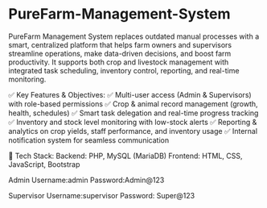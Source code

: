 # PureFarm-Management-System
PureFarm Management System replaces outdated manual processes with a smart, centralized platform that helps farm owners and supervisors streamline operations, make data-driven decisions, and boost farm productivity. It supports both crop and livestock management with integrated task scheduling, inventory control, reporting, and real-time monitoring.

✅ Key Features & Objectives:
✅ Multi-user access (Admin & Supervisors) with role-based permissions
✅ Crop & animal record management (growth, health, schedules)
✅ Smart task delegation and real-time progress tracking
✅ Inventory and stock level monitoring with low-stock alerts
✅ Reporting & analytics on crop yields, staff performance, and inventory usage
✅ Internal notification system for seamless communication

🧰 Tech Stack:
Backend: PHP, MySQL (MariaDB)
Frontend: HTML, CSS, JavaScript, Bootstrap

Admin
Username:admin
Password:Admin@123

Supervisor
Username:supervisor
Password: Super@123
